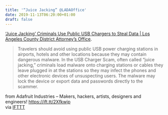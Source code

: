 ```yaml
---
title: '“Juice Jacking” @LADAOffice'
date: 2019-11-13T06:20:00+01:00
draft: false
---
```


[‘Juice Jacking’ Criminals Use Public USB Chargers to Steal Data | Los Angeles County District Attorney’s Office](http://da.co.la.ca.us/community/fraud-alerts/juice-jacking-crimina%0Als-use-public-usb-chargers-steal-data).

> Travelers should avoid using public USB power charging stations in airports, hotels and other locations because they may contain dangerous malware. In the USB Charger Scam, often called “juice jacking,” criminals load malware onto charging stations or cables they leave plugged in at the stations so they may infect the phones and other electronic devices of unsuspecting users. The malware may lock the device or export data and passwords directly to the scammer.

  
  
from Adafruit Industries – Makers, hackers, artists, designers and engineers! https://ift.tt/2Xfkwjp  
via [IFTTT](https://ifttt.com/?ref=da&site=blogger)
